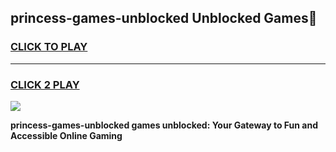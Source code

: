 
## princess-games-unblocked Unblocked Games👋
<h3>
<a href="https://news.freeplayer.one?title=princess-games-unblocked&ref=16F">CLICK TO PLAY</a></h3>
<hr>

<h3>
<a href="https://news.freeplayer.one?title=princess-games-unblocked&ref=16F">CLICK 2 PLAY</a>
  
</h3>

<a href="https://news.freeplayer.one?title=princess-games-unblocked&ref=16F/"><img src="https://clearcache.store/games.png"></a>


**princess-games-unblocked games unblocked: Your Gateway to Fun and Accessible Online Gaming**

